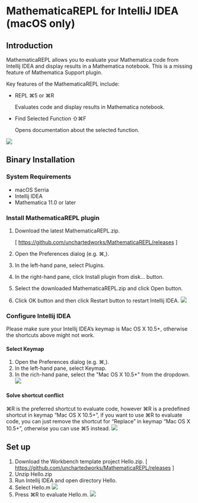 # MathematicaREPL for IntelliJ IDEA (macOS only)
## Introduction
MathematicaREPL allows you to evaluate your Mathematica code from Intellij IDEA and display results in a Mathematica notebook. This is a missing feature of Mathematica Support plugin. 

Key features of the MathematicaREPL include:
- REPL                                      ⌘5  or ⌘R

	Evaluates code and display results in Mathematica notebook.
- Find Selected Function     ⇧⌘F

	Opens documentation about the selected function.
	
	
![](https://user-images.githubusercontent.com/4646838/27966861-15a56e76-6341-11e7-85c2-9a6907277f33.gif)

## Binary Installation
### System Requirements
- macOS Serria
- Intellij IDEA
- Mathematica 11.0 or later

### Install MathematicaREPL plugin
1. Download the latest MathematicaREPL.zip. 

	[ https://github.com/unchartedworks/MathematicaREPL/releases ]
2. Open the Preferences dialog (e.g. ⌘,).
3. In the left-hand pane, select Plugins.
4. In the right-hand pane, click Install plugin from disk… button.
5. Select the downloaded MathematicaREPL.zip and click Open button.
6. Click OK button and then click Restart button to restart Intellij IDEA.
![](https://user-images.githubusercontent.com/4646838/27966944-6aac1550-6341-11e7-9d85-ed84a9c8ef9d.png)

### Configure Intellij IDEA
Please make sure your Intellij IDEA’s keymap is Mac OS X 10.5+, otherwise the shortcuts above might not work. 

#### Select Keymap
1. Open the Preferences dialog (e.g. ⌘,).
2. In the left-hand pane, select Keymap.
3. In the rich-hand pane, select the "Mac OS X 10.5+" from the dropdown.
![](https://user-images.githubusercontent.com/4646838/27966945-6aaf20d8-6341-11e7-8105-e07dc2911a4c.png)

#### Solve shortcut conflict
⌘R is the preferred shortcut to evaluate code, however ⌘R is a predefined shortcut in keymap “Mac OS X 10.5+”, if you want to use ⌘R to evaluate code, you can just remove the shortcut for “Replace” in keymap “Mac OS X 10.5+”, otherwise you can use ⌘5 instead.
![](https://user-images.githubusercontent.com/4646838/27966946-6aaf70d8-6341-11e7-80a9-ef1dadbb25db.png)
## Set up
1. Download the Workbench template project Hello.zip. 
	[ https://github.com/unchartedworks/MathematicaREPL/releases ]
3. Unzip Hello.zip
4. Run Intellij IDEA and open directory Hello.
5. Select Hello.m
	![](https://user-images.githubusercontent.com/4646838/27967353-01ccd40a-6343-11e7-9f63-9213dd1f6e95.png)
7. Press ⌘R  to evaluate Hello.m.
	![](https://user-images.githubusercontent.com/4646838/27967462-73bc4078-6343-11e7-8858-d7c3798974a4.png)
